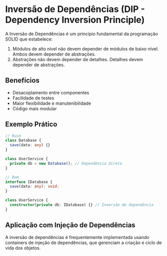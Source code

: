 # Inversão de Dependências (DIP - Dependency Inversion Principle)

A Inversão de Dependências é um princípio fundamental da programação SOLID que estabelece:

1. Módulos de alto nível não devem depender de módulos de baixo nível. Ambos devem depender de abstrações.
2. Abstrações não devem depender de detalhes. Detalhes devem depender de abstrações.

## Benefícios

- Desacoplamento entre componentes
- Facilidade de testes
- Maior flexibilidade e manutenibilidade
- Código mais modular

## Exemplo Prático

```typescript
// Ruim
class Database {
  save(data: any) {}
}

class UserService {
  private db = new Database(); // Dependência direta
}

// Bom
interface IDatabase {
  save(data: any): void;
}

class UserService {
  constructor(private db: IDatabase) {} // Inversão de dependência
}
```

## Aplicação com Injeção de Dependências

A inversão de dependências é frequentemente implementada usando containers de injeção de dependências, que gerenciam a criação e ciclo de vida dos objetos.
